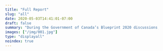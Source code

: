 ```yaml
---
title: "Full Report"
slug: "all"
date: 2020-05-03T14:41:01-07:00
draft: false
summary: "During the Government of Canada’s Blueprint 2020 discussions, public servants reported that many rules and processes were overly complex, top-down and lacked coherence. Simplifying internal processes and reducing internal red tape was identified as one of the five priority areas of action in Destination 2020. This report presents key findings and recommendations that reflect the voices of public servants. Released under the Access to Information Act."
images: ["/img/001.jpg"]
type: "displayall"
noindex: true
---
```

